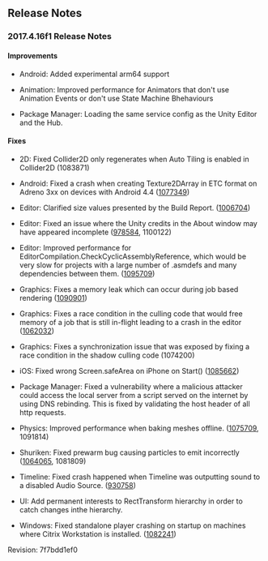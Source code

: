## Release Notes

### 2017.4.16f1 Release Notes

#### Improvements

-   Android: Added experimental arm64 support

-   Animation: Improved performance for Animators that don\'t use Animation Events or don\'t use State Machine Bhehaviours

-   Package Manager: Loading the same service config as the Unity Editor and the Hub.

#### Fixes

-   2D: Fixed Collider2D only regenerates when Auto Tiling is enabled in Collider2D (1083871)

-   Android: Fixed a crash when creating Texture2DArray in ETC format on Adreno 3xx on devices with Android 4.4 ([1077349](https://issuetracker.unity3d.com/issues/android-apk-crashes-when-uploading-texture2darray-to-the-gpu-on-an-android-device-with-an-adreno-300-series-gpus-and-os-4-dot-4-star))

-   Editor: Clarified size values presented by the Build Report. ([1006704](https://issuetracker.unity3d.com/issues/when-building-editor-dot-log-build-report-complete-size-is-massive-slash-too-big))

-   Editor: Fixed an issue where the Unity credits in the About window may have appeared incomplete ([978584](https://issuetracker.unity3d.com/issues/about-unity-credits-page-only-has-2-rows-of-text-instead-of-all-employees), 1100122)

-   Editor: Improved performance for EditorCompilation.CheckCyclicAssemblyReference, which would be very slow for projects with a large number of .asmdefs and many dependencies between them. ([1095709](https://issuetracker.unity3d.com/issues/checkcyclicassemblyreferences-takes-a-long-time-in-projects-with-many-assemblies))

-   Graphics: Fixes a memory leak which can occur during job based rendering ([1090901](https://issuetracker.unity3d.com/issues/memory-leak-when-using-setpropertyblock-and-enablekeyword-in-onrenderobject))

-   Graphics: Fixes a race condition in the culling code that would free memory of a job that is still in-flight leading to a crash in the editor ([1062032](https://issuetracker.unity3d.com/issues/unity-crashes-when-legacy-deferred-rendering-path-is-used-in-scene-which-contains-shadows))

-   Graphics: Fixes a synchronization issue that was exposed by fixing a race condition in the shadow culling code (1074200)

-   iOS: Fixed wrong Screen.safeArea on iPhone on Start() ([1085662](https://issuetracker.unity3d.com/issues/ios-wrong-screen-dot-safearea-on-iphone-on-start))

-   Package Manager: Fixed a vulnerability where a malicious attacker could access the local server from a script served on the internet by using DNS rebinding. This is fixed by validating the host header of all http requests.

-   Physics: Improved performance when baking meshes offline. ([1075709](https://issuetracker.unity3d.com/issues/excessive-load-time-or-build-time-for-high-poly-scenes-with-meshcollider), 1091814)

-   Shuriken: Fixed prewarm bug causing particles to emit incorrectly ([1064065](https://issuetracker.unity3d.com/issues/shuriken-particles-start-emitting-later-or-disappear-for-a-second-when-entering-play-mode-with-different-fixed-timestep-values), 1081809)

-   Timeline: Fixed crash happened when Timeline was outputting sound to a disabled Audio Source. ([930758](https://issuetracker.unity3d.com/issues/timeline-timeline-with-a-disabled-audio-source-causes-editor-crash-when-exiting-play-mode))

-   UI: Add permanent interests to RectTransform hierarchy in order to catch changes inthe hierarchy.

-   Windows: Fixed standalone player crashing on startup on machines where Citrix Workstation is installed. ([1082241](https://issuetracker.unity3d.com/issues/unity-2018-dot-2-7f1-windows-standalone-crash-on-first-run-due-to-unityplayer-dot-dll-access-violation))

Revision: 7f7bdd1ef0
